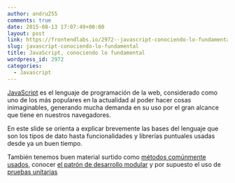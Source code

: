 ```yaml
---
author: andru255
comments: true
date: 2015-08-13 17:07:49+00:00
layout: post
link: https://frontendlabs.io/2972--javascript-conociendo-lo-fundamental
slug: javascript-conociendo-lo-fundamental
title: JavaScript, conociendo lo fundamental
wordpress_id: 2972
categories:
  - Javascript
---
```


[JavaScript](https://frontendlabs.io/2797--la-gramatica-en-javascript) es el lenguaje de programación de la web, considerado como uno de los más populares en la actualidad al poder hacer cosas inimaginables, generando mucha demanda en su uso por el gran alcance que tiene en nuestros navegadores.

En este slide se orienta a explicar brevemente las bases del lenguaje que son los tipos de dato hasta funcionalidades y librerías puntuales usadas desde ya un buen tiempo.

También tenemos buen material surtido como [métodos comúnmente usados](https://frontendlabs.io/2456--javascript-ejemplos-substring-split-replace-trim), conocer [el patrón de desarrollo modular](https://frontendlabs.io/2643--patron-modular-en-javascript) y por supuesto el uso de [pruebas unitarias](https://frontendlabs.io/2894--pruebas-unitarias-con-mocha-primeros-pasos)

